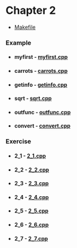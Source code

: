 # Chapter 2

* [Makefile](Makefile)

### Example
* #### myfirst - [myfirst.cpp](myfirst.cpp)
* #### carrots - [carrots.cpp](carrots.cpp)
* #### getinfo - [getinfo.cpp](getinfo.cpp)
* #### sqrt - [sqrt.cpp](sqrt.cpp)
* #### outfunc - [outfunc.cpp](outfunc.cpp)
* #### convert - [convert.cpp](convert.cpp)

### Exercise
* #### 2_1 - [2_1.cpp](2_1.cpp)
* #### 2_2 - [2_2.cpp](2_2.cpp)
* #### 2_3 - [2_3.cpp](2_3.cpp)
* #### 2_4 - [2_4.cpp](2_4.cpp)
* #### 2_5 - [2_5.cpp](2_5.cpp)
* #### 2_6 - [2_6.cpp](2_6.cpp)
* #### 2_7 - [2_7.cpp](2_7.cpp)
